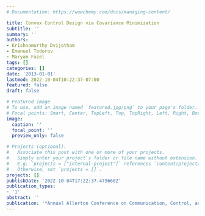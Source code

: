 ```yaml
---
# Documentation: https://wowchemy.com/docs/managing-content/

title: Convex Control Design via Covariance Minimization
subtitle: ''
summary: ''
authors:
- Krishnamurthy Dvijotham
- Emanuel Todorov
- Maryam Fazel
tags: []
categories: []
date: '2013-01-01'
lastmod: 2022-10-04T10:22:37-07:00
featured: false
draft: false

# Featured image
# To use, add an image named `featured.jpg/png` to your page's folder.
# Focal points: Smart, Center, TopLeft, Top, TopRight, Left, Right, BottomLeft, Bottom, BottomRight.
image:
  caption: ''
  focal_point: ''
  preview_only: false

# Projects (optional).
#   Associate this post with one or more of your projects.
#   Simply enter your project's folder or file name without extension.
#   E.g. `projects = ["internal-project"]` references `content/project/deep-learning/index.md`.
#   Otherwise, set `projects = []`.
projects: []
publishDate: '2022-10-04T17:22:37.479660Z'
publication_types:
- '1'
abstract: ''
publication: '*Annual Allerton Conference on Communication, Control, and Computing*'
---
```

